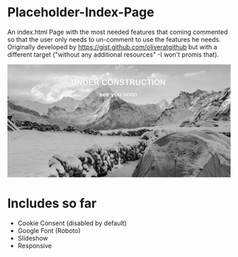 # Placeholder-Index-Page
An index.html Page with the most needed features that coming commented so that the user only needs to un-comment to use the features he needs.
Originally developed by https://gist.github.com/oliveratgithub but with a different target ("without any additional resources" -I won't promis that).

![Preview of the Placeholder Page](https://raw.githubusercontent.com/MitteMedia/Placeholder-Index-Page/master/preview.png)

# Includes so far
- Cookie Consent (disabled by default)
- Google Font (Roboto)
- Slideshow
- Responsive

